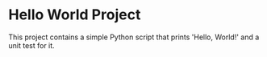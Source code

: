 # Hello World Project

This project contains a simple Python script that prints 'Hello, World!' and a unit test for it.